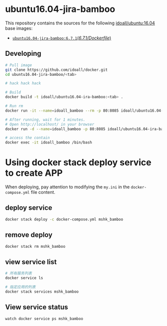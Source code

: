 
ubuntu16.04-jira-bamboo
=============

This repository contains the sources for the following [idoall/ubuntu:16.04](https://hub.docker.com/r/idoall/ubuntu/) base images:
- [`ubuntu16.04-jira-bamboo:6.7.1`(*6.7.1/Dockerfile*)](https://github.com/idoall/docker/blob/master/ubuntu16.04-jira-bamboo/6.7.1/Dockerfile)



## Developing

```bash
# Pull image
git clone https://github.com/idoall/docker.git
cd ubuntu16.04-jira-bamboo/<tab>

# hack hack hack

# Build
docker build -t idoall/ubuntu16.04-ira-bamboo:<tab> .

# Run rm
docker run -it --name=idoall_bamboo --rm -p 80:8085 idoall/ubuntu16.04-ira-bamboo:<tab>

# After running, wait for 1 minutes.
# Open http://localhost/ in your browser
docker run -d --name=idoall_bamboo -p 80:8085 idoall/ubuntu16.04-ira-bamboo:<tab>

# access the contain
docker exec -it idoall_bamboo /bin/bash
```
# Using docker stack deploy service to create APP



When deploying, pay attention to modifying the  `my.ini` in the `docker-compose.yml` file content.



## deploy service

```bash
docker stack deploy -c docker-compose.yml mshk_bamboo
```

## remove deploy

```bash
docker stack rm mshk_bamboo
```

## view service list

```bash
# 所有服务列表
docker service ls

# 指定应用的列表
docker stack services mshk_bamboo
```

## View service status

```bash
watch docker service ps mshk_bamboo
```

